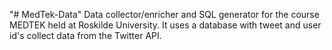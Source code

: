 "# MedTek-Data"
Data collector/enricher and SQL generator for the course MEDTEK held at Roskilde University. It uses a database with tweet and user id's collect data from the Twitter API.
